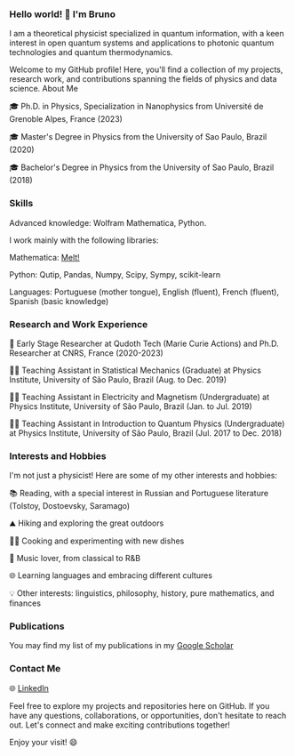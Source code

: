 ### Hello world! 👋 I'm Bruno 

I am a theoretical physicist specialized in quantum information, with a keen interest in open quantum systems and applications to photonic quantum technologies and quantum thermodynamics. 

Welcome to my GitHub profile! Here, you'll find a collection of my projects, research work, and contributions spanning the fields of physics and data science.
About Me

🎓 Ph.D. in Physics, Specialization in Nanophysics from Université de Grenoble Alpes, France (2023)

🎓 Master's Degree in Physics from the University of Sao Paulo, Brazil (2020)

🎓 Bachelor's Degree in Physics from the University of Sao Paulo, Brazil (2018)

### Skills

Advanced knowledge: Wolfram Mathematica, Python.

I work mainly with the following libraries:

Mathematica: [Melt!](https://melt1.notion.site/)

Python: Qutip, Pandas, Numpy, Scipy, Sympy, scikit-learn
        
Languages: Portuguese (mother tongue), English (fluent), French (fluent), Spanish (basic knowledge)

### Research and Work Experience

💼 Early Stage Researcher at Qudoth Tech (Marie Curie Actions) and Ph.D. Researcher at CNRS, France (2020-2023)

👨‍🏫 Teaching Assistant in Statistical Mechanics (Graduate) at Physics Institute, University of São Paulo, Brazil (Aug. to Dec. 2019)

👨‍🏫 Teaching Assistant in Electricity and Magnetism (Undergraduate) at Physics Institute, University of São Paulo, Brazil (Jan. to Jul. 2019)

👨‍🏫 Teaching Assistant in Introduction to Quantum Physics (Undergraduate) at Physics Institute, University of São Paulo, Brazil (Jul. 2017 to Dec. 2018)

### Interests and Hobbies

I'm not just a physicist! Here are some of my other interests and hobbies:

 📚 Reading, with a special interest in Russian and Portuguese literature (Tolstoy, Dostoevsky, Saramago)
 
 ⛰️ Hiking and exploring the great outdoors
 
 👨‍🍳 Cooking and experimenting with new dishes
 
 🎵 Music lover, from classical to R&B
 
 🌐 Learning languages and embracing different cultures
 
 💡 Other interests: linguistics, philosophy, history, pure mathematics, and finances

### Publications 

You may find my list of my publications in my [Google Scholar](https://scholar.google.com/citations?hl=fr&user=Hq4mgYkAAAAJ)

### Contact Me

🌐 [LinkedIn](https://www.linkedin.com/in/bruno-ortega-goes-271b36175/)

Feel free to explore my projects and repositories here on GitHub. If you have any questions, collaborations, or opportunities, don't hesitate to reach out. Let's connect and make exciting contributions together!

Enjoy your visit! 😄
